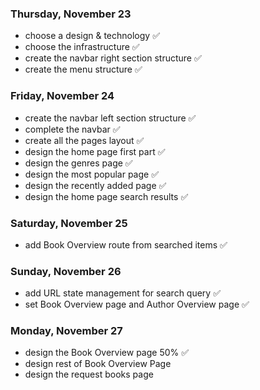 ### Thursday, November 23

- choose a design & technology ✅
- choose the infrastructure ✅
- create the navbar right section structure ✅
- create the menu structure ✅

### Friday, November 24

- create the navbar left section structure ✅
- complete the navbar ✅
- create all the pages layout ✅
- design the home page first part ✅
- design the genres page ✅
- design the most popular page ✅
- design the recently added page ✅
- design the home page search results ✅

### Saturday, November 25

- add Book Overview route from searched items ✅

### Sunday, November 26

- add URL state management for search query ✅
- set Book Overview page and Author Overview page ✅

### Monday, November 27

- design the Book Overview page 50% ✅
- design rest of Book Overview Page
- design the request books page
